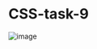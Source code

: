 # CSS-task-9

![image](https://github.com/amanraza202/CSS-task-9/assets/80668893/d838c233-8b8a-41ac-b726-5d7c69860fa6)
